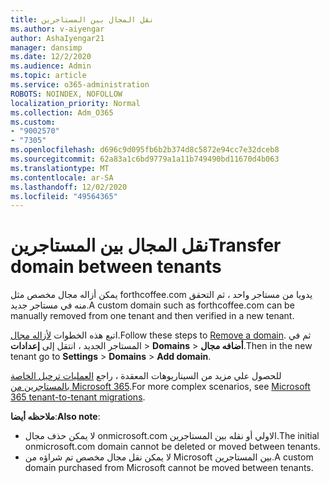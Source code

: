 ```yaml
---
title: نقل المجال بين المستاجرين
ms.author: v-aiyengar
author: AshaIyengar21
manager: dansimp
ms.date: 12/2/2020
ms.audience: Admin
ms.topic: article
ms.service: o365-administration
ROBOTS: NOINDEX, NOFOLLOW
localization_priority: Normal
ms.collection: Adm_O365
ms.custom:
- "9002570"
- "7305"
ms.openlocfilehash: d696c9d095fb6b2b374d8c5872e94cc7e32dceb8
ms.sourcegitcommit: 62a83a1c6bd9779a1a11b749490bd11670d4b063
ms.translationtype: MT
ms.contentlocale: ar-SA
ms.lasthandoff: 12/02/2020
ms.locfileid: "49564365"
---
```

# <a name="transfer-domain-between-tenants"></a><span data-ttu-id="cf8c5-102">نقل المجال بين المستاجرين</span><span class="sxs-lookup"><span data-stu-id="cf8c5-102">Transfer domain between tenants</span></span>

<span data-ttu-id="cf8c5-103">يمكن أزاله مجال مخصص مثل forthcoffee.com يدويا من مستاجر واحد ، ثم التحقق منه في مستاجر جديد.</span><span class="sxs-lookup"><span data-stu-id="cf8c5-103">A custom domain such as forthcoffee.com can be manually removed from one tenant and then verified in a new tenant.</span></span>

<span data-ttu-id="cf8c5-104">اتبع هذه الخطوات [لأزاله مجال](https://docs.microsoft.com/microsoft-365/admin/get-help-with-domains/remove-a-domain).</span><span class="sxs-lookup"><span data-stu-id="cf8c5-104">Follow these steps to [Remove a domain](https://docs.microsoft.com/microsoft-365/admin/get-help-with-domains/remove-a-domain).</span></span> <span data-ttu-id="cf8c5-105">ثم في المستاجر الجديد ، انتقل إلى **إعدادات**  >  **Domains**  >  **أضافه مجال**.</span><span class="sxs-lookup"><span data-stu-id="cf8c5-105">Then in the new tenant go to **Settings** > **Domains** > **Add domain**.</span></span>

<span data-ttu-id="cf8c5-106">للحصول علي مزيد من السيناريوهات المعقدة ، راجع [العمليات ترحيل الخاصة بالمستاجرين من Microsoft 365](https://docs.microsoft.com/microsoft-365/enterprise/microsoft-365-tenant-to-tenant-migrations).</span><span class="sxs-lookup"><span data-stu-id="cf8c5-106">For more complex scenarios, see [Microsoft 365 tenant-to-tenant migrations](https://docs.microsoft.com/microsoft-365/enterprise/microsoft-365-tenant-to-tenant-migrations).</span></span>

<span data-ttu-id="cf8c5-107">**ملاحظه أيضا**:</span><span class="sxs-lookup"><span data-stu-id="cf8c5-107">**Also note**:</span></span>
- <span data-ttu-id="cf8c5-108">لا يمكن حذف مجال onmicrosoft.com الاولي أو نقله بين المستاجرين.</span><span class="sxs-lookup"><span data-stu-id="cf8c5-108">The initial onmicrosoft.com domain cannot be deleted or moved between tenants.</span></span>
- <span data-ttu-id="cf8c5-109">لا يمكن نقل مجال مخصص تم شراؤه من Microsoft بين المستاجرين.</span><span class="sxs-lookup"><span data-stu-id="cf8c5-109">A custom domain purchased from Microsoft cannot be moved between tenants.</span></span>